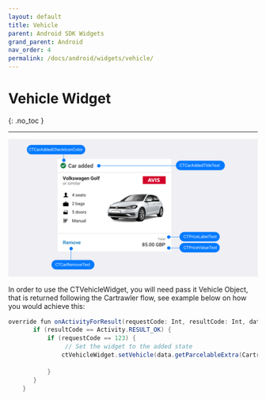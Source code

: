 ```yaml
---
layout: default
title: Vehicle
parent: Android SDK Widgets
grand_parent: Android
nav_order: 4
permalink: /docs/android/widgets/vehicle/
---
```


# Vehicle Widget

{: .no_toc }

---

<picture>
  <source media="(max-width: 799px)" srcset="/uploads/Pricing_Added_Generic_style.png">
  <source media="(min-width: 800px)" srcset="/uploads/Pricing_Added_Generic_style.png">
  <img src="/uploads/Pricing_Added_Generic_style.png">
</picture>


In order to use the CTVehicleWidget, you will need pass it Vehicle Object, that is returned following the Cartrawler flow, see example below
on how you would achieve this:

```java
override fun onActivityForResult(requestCode: Int, resultCode: Int, data: Intent?) {
       if (resultCode == Activity.RESULT_OK) {
           if (requestCode == 123) {
               	// Set the widget to the added state
               ctVehicleWidget.setVehicle(data.getParcelableExtra(CartrawlerSDK.VEHICLE_DETAILS))
              
           }
       }
    }
````